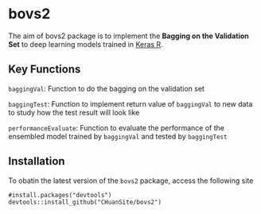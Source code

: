 # bovs2
The aim of bovs2 package is to implement the **Bagging on the Validation Set** to deep learning models trained in [Keras R](https://keras.rstudio.com/).

## Key Functions
`baggingVal`: Function to do the bagging on the validation set

`baggingTest`: Function to implement return value of `baggingVal` to new data to study how the test result will look like

`performanceEvaluate`: Function to evaluate the performance of the ensembled model trained by `baggingVal` and tested by `baggingTest`

## Installation
To obatin the latest version of the `bovs2` package, access the following site
```
#install.packages("devtools")
devtools::install_github("CHuanSite/bovs2")
```

